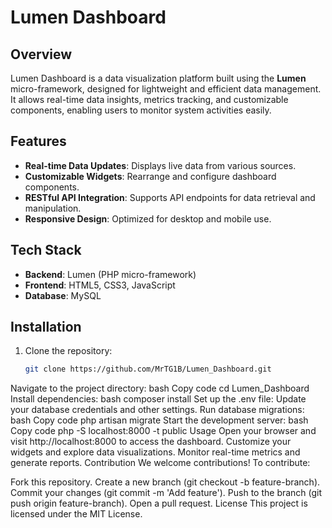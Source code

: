 # Lumen Dashboard

## Overview
Lumen Dashboard is a data visualization platform built using the **Lumen** micro-framework, designed for lightweight and efficient data management. It allows real-time data insights, metrics tracking, and customizable components, enabling users to monitor system activities easily.

## Features
- **Real-time Data Updates**: Displays live data from various sources.
- **Customizable Widgets**: Rearrange and configure dashboard components.
- **RESTful API Integration**: Supports API endpoints for data retrieval and manipulation.
- **Responsive Design**: Optimized for desktop and mobile use.

## Tech Stack
- **Backend**: Lumen (PHP micro-framework)
- **Frontend**: HTML5, CSS3, JavaScript
- **Database**: MySQL

## Installation
1. Clone the repository:
   ```bash
   git clone https://github.com/MrTG1B/Lumen_Dashboard.git
Navigate to the project directory:
bash
Copy code
cd Lumen_Dashboard
Install dependencies:
bash
composer install
Set up the .env file:
Update your database credentials and other settings.
Run database migrations:
bash
Copy code
php artisan migrate
Start the development server:
bash
Copy code
php -S localhost:8000 -t public
Usage
Open your browser and visit http://localhost:8000 to access the dashboard.
Customize your widgets and explore data visualizations.
Monitor real-time metrics and generate reports.
Contribution
We welcome contributions! To contribute:

Fork this repository.
Create a new branch (git checkout -b feature-branch).
Commit your changes (git commit -m 'Add feature').
Push to the branch (git push origin feature-branch).
Open a pull request.
License
This project is licensed under the MIT License.
